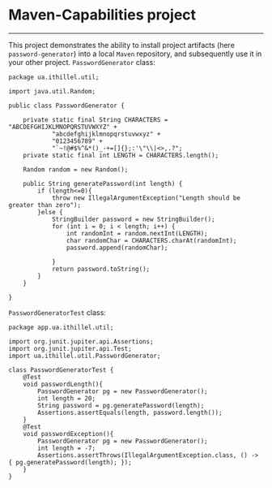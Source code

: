 # Maven-Capabilities project

---

This project demonstrates the ability to install
project artifacts (here `password-generator`) into a local `Maven` repository,
and subsequently use it in your other project.
`PasswordGenerator` class:

```
package ua.ithillel.util;

import java.util.Random;

public class PasswordGenerator {

    private static final String CHARACTERS = "ABCDEFGHIJKLMNOPQRSTUVWXYZ" +
            "abcdefghijklmnopqrstuvwxyz" +
            "0123456789" +
            "`~!@#$%^&*()_-+=[]{};:'\"\\|<>,.?";
    private static final int LENGTH = CHARACTERS.length();

    Random random = new Random();

    public String generatePassword(int length) {
        if (length<=0){
            throw new IllegalArgumentException("Length should be greater than zero");
        }else {
            StringBuilder password = new StringBuilder();
            for (int i = 0; i < length; i++) {
                int randomInt = random.nextInt(LENGTH);
                char randomChar = CHARACTERS.charAt(randomInt);
                password.append(randomChar);

            }
            return password.toString();
        }
    }

}
```

`PasswordGeneratorTest` class:

```
package app.ua.ithillel.util;

import org.junit.jupiter.api.Assertions;
import org.junit.jupiter.api.Test;
import ua.ithillel.util.PasswordGenerator;

class PasswordGeneratorTest {
    @Test
    void passwordLength(){
        PasswordGenerator pg = new PasswordGenerator();
        int length = 20;
        String password = pg.generatePassword(length);
        Assertions.assertEquals(length, password.length());
    }
    @Test
    void passwordException(){
        PasswordGenerator pg = new PasswordGenerator();
        int length = -7;
        Assertions.assertThrows(IllegalArgumentException.class, () -> { pg.generatePassword(length); });
    }
}
```
